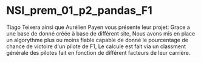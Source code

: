 # NSI_prem_01_p2_pandas_F1
Tiago Teixera ainsi que Aurélien Payen vous présente leur projet:
Grace a une base de donné créée à base de différent site, 
Nous avons mis en place un algorythme plus ou moins fiable capable de donné le pourcentage de chance de victoire d'un pilote de F1,
Le calcule est fait via un classment générale des pilotes fait en fonction de différent facteurs de leur carrière.
